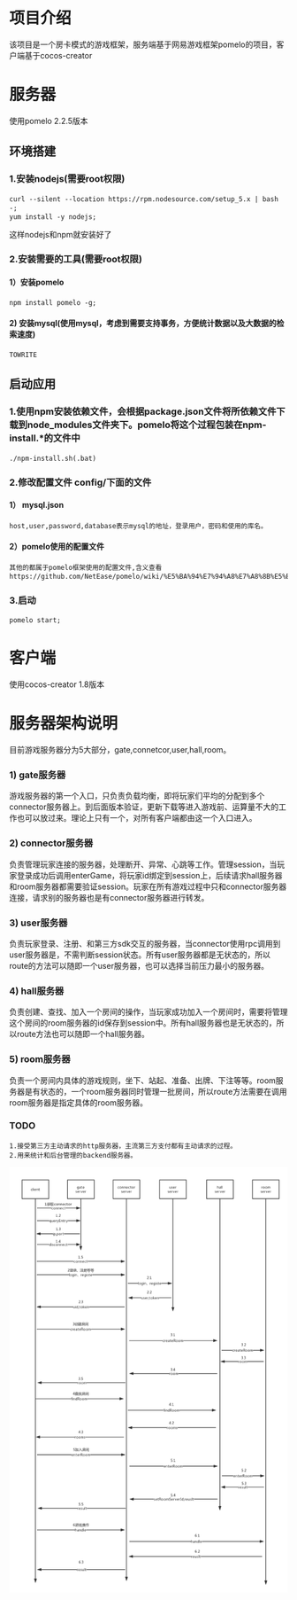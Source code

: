 # 项目介绍
该项目是一个房卡模式的游戏框架，服务端基于网易游戏框架pomelo的项目，客户端基于cocos-creator

# 服务器
使用pomelo 2.2.5版本
## 环境搭建
### 1.安装nodejs(需要root权限)

    curl --silent --location https://rpm.nodesource.com/setup_5.x | bash -;
    yum install -y nodejs;

这样nodejs和npm就安装好了

### 2.安装需要的工具(需要root权限)
    
#### 1）安装pomelo

    npm install pomelo -g;

#### 2) 安装mysql(使用mysql，考虑到需要支持事务，方便统计数据以及大数据的检索速度)

    TOWRITE

## 启动应用
### 1.使用npm安装依赖文件，会根据package.json文件将所依赖文件下载到node_modules文件夹下。pomelo将这个过程包装在npm-install.*的文件中

    ./npm-install.sh(.bat)

### 2.修改配置文件 config/下面的文件

#### 1） mysql.json

    host,user,password,database表示mysql的地址，登录用户，密码和使用的库名。

#### 2）pomelo使用的配置文件

    其他的都属于pomelo框架使用的配置文件,含义查看
    https://github.com/NetEase/pomelo/wiki/%E5%BA%94%E7%94%A8%E7%A8%8B%E5%BA%8F%E9%85%8D%E7%BD%AE

### 3.启动

    pomelo start;


# 客户端
使用cocos-creator 1.8版本

# 服务器架构说明
目前游戏服务器分为5大部分，gate,connetcor,user,hall,room。
### 1) gate服务器

游戏服务器的第一个入口，只负责负载均衡，即将玩家们平均的分配到多个connector服务器上。到后面版本验证，更新下载等进入游戏前、运算量不大的工作也可以放过来。理论上只有一个，对所有客户端都由这一个入口进入。

### 2) connector服务器

负责管理玩家连接的服务器，处理断开、异常、心跳等工作。管理session，当玩家登录成功后调用enterGame，将玩家id绑定到session上，后续请求hall服务器和room服务器都需要验证session。玩家在所有游戏过程中只和connector服务器连接，请求别的服务器也是有connector服务器进行转发。

### 3) user服务器

负责玩家登录、注册、和第三方sdk交互的服务器，当connector使用rpc调用到user服务器是，不需判断session状态。所有user服务器都是无状态的，所以route的方法可以随即一个user服务器，也可以选择当前压力最小的服务器。

### 4) hall服务器

负责创建、查找、加入一个房间的操作，当玩家成功加入一个房间时，需要将管理这个房间的room服务器的id保存到session中。所有hall服务器也是无状态的，所以route方法也可以随即一个hall服务器。

### 5) room服务器

负责一个房间内具体的游戏规则，坐下、站起、准备、出牌、下注等等。room服务器是有状态的，一个room服务器同时管理一批房间，所以route方法需要在调用room服务器是指定具体的room服务器。

### TODO 
    1.接受第三方主动请求的http服务器，主流第三方支付都有主动请求的过程。
    2.用来统计和后台管理的backend服务器。

![image](https://raw.githubusercontent.com/LubiLiu/Punisky_Pocker/master/res/PunishSky时序图.png)
